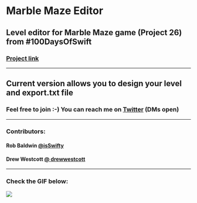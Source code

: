 # Marble Maze Editor

## Level editor for Marble Maze game (Project 26) from #100DaysOfSwift

###  [Project link](https://www.hackingwithswift.com/100/85)

---

## Current version allows you to design your level and export.txt file

### Feel free to join :-) You can reach me on [Twitter](https://twitter.com/nemecek_f) (DMs open)

---

### Contributors:
#### Rob Baldwin [@isSwifty](https://twitter.com/isSwifty) 
#### Drew Westcott [@ drewwestcott](https://twitter.com/drewwestcott) 

---

### Check the GIF below:

![](Screenshots/Showcase.gif)
